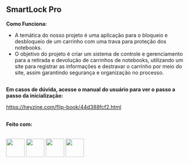 <h2>SmartLock Pro</h2>

<b>Como Funciona:</b>

- A temática do nosso projeto é uma aplicação para o bloqueio e desbloqueio de um carrinho com uma trava para proteção dos notebooks.
- O objetivo do projeto é criar um sistema de controle e gerenciamento para a retirada e devolução de carrinhos de notebooks, utilizando um site para registrar as informações e destravar o carrinho por meio do site, assim garantindo segurança e organização no processo.

##
<b>Em casos de dúvida, acesse o manual do usuário para ver o passo a passo da inicialização:</b>

https://heyzine.com/flip-book/44d388fcf2.html

##

<b>Feito com:</b>
<div style="display: inline_block"><br>
  <img width='50px' src="https://cdn.jsdelivr.net/gh/devicons/devicon@latest/icons/html5/html5-original.svg" />
  <img width='50px' src="https://cdn.jsdelivr.net/gh/devicons/devicon@latest/icons/css3/css3-original.svg" />
  <img width='50px' src="https://cdn.jsdelivr.net/gh/devicons/devicon@latest/icons/javascript/javascript-original.svg" />
  <img width='50px' src="https://cdn.jsdelivr.net/gh/devicons/devicon@latest/icons/php/php-original.svg" />
</div>
